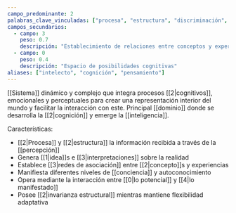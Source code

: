 ```yaml
---
campo_predominante: 2
palabras_clave_vinculadas: ["procesa", "estructura", "discriminación", "interpretación"]
campos_secundarios:
  - campo: 3
    peso: 0.7
    descripción: "Establecimiento de relaciones entre conceptos y experiencias"
  - campo: 0
    peso: 0.4
    descripción: "Espacio de posibilidades cognitivas"
aliases: ["intelecto", "cognición", "pensamiento"]
---
```

[[Sistema]] dinámico y complejo que integra procesos [[2|cognitivos]], emocionales y perceptuales para crear una representación interior del mundo y facilitar la interacción con este. Principal [[dominio]] donde se desarrolla la [[2|cognición]] y emerge la [[inteligencia]].

Características:
- [[2|Procesa]] y [[2|estructura]] la información recibida a través de la [[percepción]]
- Genera [[1|idea]]s e [[3|interpretaciones]] sobre la realidad
- Establece [[3|redes de asociación]] entre [[2|concepto]]s y experiencias
- Manifiesta diferentes niveles de [[conciencia]] y autoconocimiento
- Opera mediante la interacción entre [[0|lo potencial]] y [[4|lo manifestado]]
- Posee [[2|invarianza estructural]] mientras mantiene flexibilidad adaptativa
